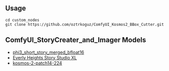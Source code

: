 ## Usage
```
cd custom_nodes
git clone https://github.com/oztrkoguz/ComfyUI_Kosmos2_BBox_Cutter.git
```

## ComfyUI_StoryCreater_and_Imager Models
+ [phi3_short_story_merged_bfloat16](https://huggingface.co/oztrkoguz/phi3_short_story_merged_bfloat16)
+ [Everly Heights Story Studio XL](https://civitai.com/models/336055/everly-heights-story-studio-xl)
+ [kosmos-2-patch14-224](https://huggingface.co/microsoft/kosmos-2-patch14-224)
